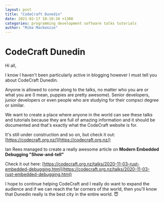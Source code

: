 ```yaml
---
layout: post
title: "CodeCraft Dunedin"
date: 2021-02-17 18:10:34 +1300
categories: programming development software talks tutorials
author: "Mike Mackenzie"
---
```


# CodeCraft Dunedin

Hi all,

I know I haven't been particularly active in blogging however I must tell you about CodeCraft Dunedin.

Anyone is allowed to come along to the talks, no matter who you are or what you are (I mean, puppies are pretty awesome). Senior developers, junior developers or even people who are studying for their compsci degree or similar.

We want to create a place where anyone in the world can see these talks and tutorials because they are full of amazing information and it should be documented and that's exactly what the CodeCraft website is for.

It's still under construction and so on, but check it out: [https://codecraft.org.nz/](https://codecraft.org.nz/)

Ian Rees managed to create a really awesome article on **Modern Embedded Debugging "Show-and-tell"**

Check it out here: [https://codecraft.org.nz/talks/2020-11-03-rust-embedded-debugging.html](https://codecraft.org.nz/talks/2020-11-03-rust-embedded-debugging.html)

I hope to continue helping CodeCraft and I really do want to expand the audience and if we can reach the far corners of the world, then you'll know that Dunedin really is the best city in the entire world. 😇
